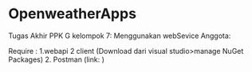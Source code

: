 # OpenweatherApps
Tugas Akhir PPK G kelompok 7: Menggunakan webSevice
Anggota: 

Require : 
1.webapi 2 client (Download dari visual studio>manage NuGet Packages)
2. Postman (link: )
